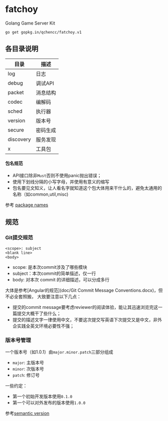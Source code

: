 # fatchoy

Golang Game Server Kit

`go get gopkg.in/qchencc/fatchoy.v1`

## 各目录说明

  目录       |  描述
------------|------------
log         | 日志
debug       | 调试API
packet      | 消息结构
codec       | 编解码
sched       | 执行器
version     | 版本号
secure      | 密码生成
discovery   | 服务发现
x           | 工具包

#### 包名规范

* API接口除非`Must`否则不使用panic抛出错误；
* 使用下划线分隔的小写字母，并使用有意义的缩写
* 包名要见文知义，让人看名字就知道这个包大体用来干什么的，避免太通用的名称（如common,util,misc)

参考 [package names](https://go.dev/blog/package-names)


## 规范

### Git提交规范

```
<scope>: subject
<blank line>
<body>
```

* scope: 是本次commit涉及了哪些模块
* subject：本次commit的简单描述，仅一行
* body: 对本次 commit 的详细描述，可以分成多行

大体是参考[Angular的规范](doc/Git Commit Message Conventions.docx)，但不必全套照搬，
大致要注意以下几点：

* 提交的commit message要考虑reviewer的阅读体验，能让其迅速浏览完这一篇提交大概干了些什么；
* 提交的描述文字一律使用中文，不要这次提交写英语下次提交又是中文，非外企实践全英文环境必要性不强；



### 版本号管理

一个版本号（如1.0.1）由`major.minor.patch`三部分组成

* `major`: 主版本号
* `minor`: 次版本号
* `patch`: 修订号

一些约定：

* 第一个初始开发版本使用`0.1.0`
* 第一个可以对外发布的版本使用`1.0.0`

参考[semantic version](https://semver.org/lang/zh-CN/)
